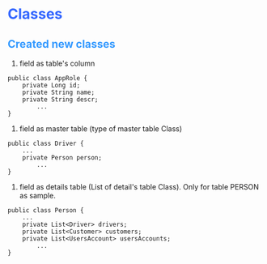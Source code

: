 # <font color='#3366FF'>Classes</font> #

## <font color='3399FF'>Created new classes</font> ##
  1. field as table's column
```
public class AppRole {
	private Long id;
	private String name;
	private String descr;
        ...
}
```
  1. field as master table (type of master table Class)
```
public class Driver {
	...
	private Person person;
        ...
}
```
  1. field as details table (List of detail's table Class). Only for table PERSON as sample.
```
public class Person {
	...
	private List<Driver> drivers;
	private List<Customer> customers;
	private List<UsersAccount> usersAccounts;
        ...
}
```